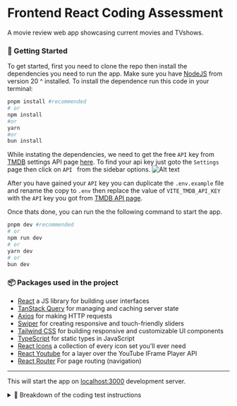 # Frontend React Coding Assessment

A movie review web app showcasing current movies and TVshows.

### 🏁 Getting Started

To get started, first you need to clone the repo then install the dependencies you need to run the app. Make sure you have [NodeJS](https://nodejs.org/en) from version 20 ^ installed. To install the dependence run this code in your terminal:

```bash
pnpm install #recommended
# or
npm install
#or
yarn
#or
bun install
```

While instating the dependencies, we need to get the free `API` key from [TMDB](https://www.themoviedb.org/settings/api) settings API page [here](https://www.themoviedb.org/settings/api). To find your api key just goto the `Settings` page then click on `API ` from the sidebar options.
![Alt text](image-1.png)

After you have gained your `API` key you can duplicate the `.env.example` file and rename the copy to `.env` then replace the value of `VITE_TMDB_API_KEY` with the `API` key you got from [TMDB API page](https://www.themoviedb.org/settings/api).

Once thats done, you can run the the following command to start the app.

```bash
pnpm dev #recommended
# or
npm run dev
# or
yarn dev
# or
bun dev
```

### 📦 Packages used in the project

- [React](https://react.dev/) a JS library for building user interfaces
- [TanStack Query](https://react-query.tanstack.com/) for managing and caching server state
- [Axios](https://axios-http.com/) for making HTTP requests
- [Swiper](https://swiperjs.com/) for creating responsive and touch-friendly sliders
- [Tailwind CSS](https://tailwindcss.com/) for building responsive and customizable UI components
- [TypeScript](https://www.typescriptlang.org/) for static types in JavaScript
- [React Icons](https://react-icons.github.io/react-icons/) a collection of every icon set you'll ever need
- [React Youtube](https://www.npmjs.com/package/react-youtube) for a layer over the YouTube IFrame Player API
- [React Router](https://reactrouter.com/en/main/start/tutorial#setup) For page routing (navigation)

---

This will start the app on [localhost:3000](http://localhost:3000) development server.

<details>
 <summary> 🧠  Breakdown of the coding test instructions </summary>

#### Description:

The assessment involves developing a web application using ReactJS and TypeScript. The goal is to create an application that allows users to search for movies in an open API movie database and view detailed information about each movie.

#### Challenge:

- Develop a web app using ReactJS and TypeScript.
- Allow users to search for movies in an open API movie database.
- Display 10 random movies on the home screen.
- Implement search functionality.
- Create a movie detail screen with detailed information.
- Ensure cross-browser compatibility.
- Develop a network business logic SDK in TypeScript.
- Integrate a state manager solution like Redux or MobX.

#### Bonus Features:

- Build a cross-platform desktop app using Electron.
- Optimize the state manager solution for performance.

Additional Guidelines:

- Use ReactJS with TypeScript.
- Utilize React Navigation for screen navigation.
- Implement reusable components for code maintainability.
- Follow UI/UX best practices.
- Handle loading states and errors gracefully.

Submission Requirements:

- Create a new Git repository on platforms like GitHub, GitLab, or Bitbucket.
- Include a README.md with setup instructions.
- Ensure the application can run based on the README instructions.
- Share the public repository URL.

#### Recommendations:

- Read the features and bonus features carefully.
- Commit changes in Git at appropriate intervals.
- Leave TODO comments in the code if needed.

#### Interview Process:

You have 4 days to complete the assessment, with an option to request an extra day. During the interview, explain and demonstrate the code based on the requirements. Let me know if you need further clarification on any specific aspect of the test.

</details>
